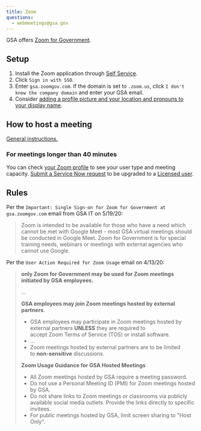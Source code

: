 ```yaml
---
title: Zoom
questions:
  - webmeetings@gsa.gov
---
```


GSA offers [Zoom for Government](https://zoomgov.com/).

## Setup

1. Install the Zoom application through [Self Service]({{site.baseurl}}/getting-started/tts-classes/gsa-internal-tools/#self-service).
1. Click `Sign in with SSO`.
1. Enter `gsa.zoomgov.com`. If the domain is set to `.zoom.us`, click `I don't know the company domain` and enter your GSA email.
1. Consider [adding a profile picture and your location and pronouns to your display name](https://www.zoomgov.com/profile).

## How to host a meeting

[General instructions.](https://support.zoom.us/hc/en-us/articles/201362613-How-Do-I-Host-A-Video-Meeting-)

### For meetings longer than 40 minutes

You can check [your Zoom profile](https://gsa.zoomgov.com/profile) to see your user type and meeting capacity. [Submit a Service Now request](https://gsa.servicenowservices.com/sp?id=sc_cat_item&sys_id=ee54c0881b665410b1f620eae54bcbc7) to be upgraded to a [Licensed user](https://support.zoom.us/hc/en-us/articles/201363173-Account-Types#usertype).

## Rules

Per the `Important: Single Sign-on for Zoom for Government at gsa.zoomgov.com` email from GSA IT on 5/19/20:

> Zoom is intended to be available for those who have a need which cannot be met with Google Meet - most GSA virtual meetings should be conducted in Google Meet. Zoom for Government is for special training needs, webinars or meetings with external agencies who cannot use Google.

Per the `User Action Required for Zoom Usage` email on 4/13/20:

> **only Zoom for Government may be used for Zoom meetings initiated by GSA employees.**
>
> …
>
> **GSA employees may join Zoom meetings hosted by external partners**.
>
> - GSA employees may participate in Zoom meetings hosted by external partners **UNLESS** they are required to accept Zoom Terms of Service (TOS) or install software.
> - …
> - Zoom meetings hosted by external partners are to be limited to **non-sensitive** discussions.
>
> **Zoom Usage Guidance for GSA Hosted Meetings**
>
> - All Zoom meetings hosted by GSA require a meeting password.
> - Do not use a Personal Meeting ID (PMI) for Zoom meetings hosted by GSA.
> - Do not share links to Zoom meetings or classrooms via publicly available social media outlets. Provide the links directly to specific invitees.
> - For public meetings hosted by GSA, limit screen sharing to "Host Only".

